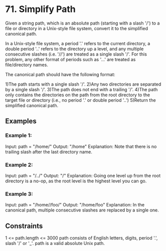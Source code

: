 # 71. Simplify Path

Given a string path, which is an absolute path (starting with a slash '/') to a file or directory in a Unix-style file system, convert it to the simplified canonical path.

In a Unix-style file system, a period '.' refers to the current directory, a double period '..' refers to the directory up a level, and any multiple consecutive slashes (i.e. '//') are treated as a single slash '/'. For this problem, any other format of periods such as '...' are treated as file/directory names.

The canonical path should have the following format:

1)The path starts with a single slash '/'.
2)Any two directories are separated by a single slash '/'.
3)The path does not end with a trailing '/'.
4)The path only contains the directories on the path from the root directory to the target file or directory (i.e., no period '.' or double period '..')
5)Return the simplified canonical path.

## Examples

### Example 1:

Input: path = "/home/"
Output: "/home"
Explanation: Note that there is no trailing slash after the last directory name.

### Example 2:

Input: path = "/../"
Output: "/"
Explanation: Going one level up from the root directory is a no-op, as the root level is the highest level you can go.

### Example 3:

Input: path = "/home//foo/"
Output: "/home/foo"
Explanation: In the canonical path, multiple consecutive slashes are replaced by a single one.

## Constraints

1 <= path.length <= 3000
path consists of English letters, digits, period '.', slash '/' or '_'.
path is a valid absolute Unix path.
